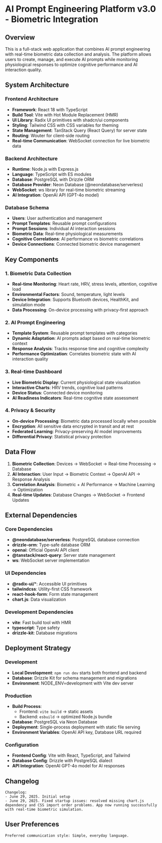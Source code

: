 # AI Prompt Engineering Platform v3.0 - Biometric Integration

## Overview

This is a full-stack web application that combines AI prompt engineering with real-time biometric data collection and analysis. The platform allows users to create, manage, and execute AI prompts while monitoring physiological responses to optimize cognitive performance and AI interaction quality.

## System Architecture

### Frontend Architecture
- **Framework**: React 18 with TypeScript
- **Build Tool**: Vite with Hot Module Replacement (HMR)
- **UI Library**: Radix UI primitives with shadcn/ui components
- **Styling**: Tailwind CSS with CSS variables for theming
- **State Management**: TanStack Query (React Query) for server state
- **Routing**: Wouter for client-side routing
- **Real-time Communication**: WebSocket connection for live biometric data

### Backend Architecture
- **Runtime**: Node.js with Express.js
- **Language**: TypeScript with ES modules
- **Database**: PostgreSQL with Drizzle ORM
- **Database Provider**: Neon Database (@neondatabase/serverless)
- **WebSocket**: ws library for real-time biometric streaming
- **AI Integration**: OpenAI API (GPT-4o model)

### Database Schema
- **Users**: User authentication and management
- **Prompt Templates**: Reusable prompt configurations
- **Prompt Sessions**: Individual AI interaction sessions
- **Biometric Data**: Real-time physiological measurements
- **Cognitive Correlations**: AI performance vs biometric correlations
- **Device Connections**: Connected biometric device management

## Key Components

### 1. Biometric Data Collection
- **Real-time Monitoring**: Heart rate, HRV, stress levels, attention, cognitive load
- **Environmental Factors**: Sound, temperature, light levels
- **Device Integration**: Supports Bluetooth devices, HealthKit, and simulation mode
- **Data Processing**: On-device processing with privacy-first approach

### 2. AI Prompt Engineering
- **Template System**: Reusable prompt templates with categories
- **Dynamic Adaptation**: AI prompts adapt based on real-time biometric context
- **Response Analysis**: Tracks response time and cognitive complexity
- **Performance Optimization**: Correlates biometric state with AI interaction quality

### 3. Real-time Dashboard
- **Live Biometric Display**: Current physiological state visualization
- **Interactive Charts**: HRV trends, cognitive load patterns
- **Device Status**: Connected device monitoring
- **AI Readiness Indicators**: Real-time cognitive state assessment

### 4. Privacy & Security
- **On-device Processing**: Biometric data processed locally when possible
- **Encryption**: All sensitive data encrypted in transit and at rest
- **Federated Learning**: Privacy-preserving AI model improvements
- **Differential Privacy**: Statistical privacy protection

## Data Flow

1. **Biometric Collection**: Devices → WebSocket → Real-time Processing → Database
2. **AI Interaction**: User Input → Biometric Context → OpenAI API → Response Analysis
3. **Correlation Analysis**: Biometric + AI Performance → Machine Learning → Optimization
4. **Real-time Updates**: Database Changes → WebSocket → Frontend Updates

## External Dependencies

### Core Dependencies
- **@neondatabase/serverless**: PostgreSQL database connection
- **drizzle-orm**: Type-safe database ORM
- **openai**: Official OpenAI API client
- **@tanstack/react-query**: Server state management
- **ws**: WebSocket server implementation

### UI Dependencies
- **@radix-ui/***: Accessible UI primitives
- **tailwindcss**: Utility-first CSS framework
- **react-hook-form**: Form state management
- **chart.js**: Data visualization

### Development Dependencies
- **vite**: Fast build tool with HMR
- **typescript**: Type safety
- **drizzle-kit**: Database migrations

## Deployment Strategy

### Development
- **Local Development**: `npm run dev` starts both frontend and backend
- **Database**: Drizzle Kit for schema management and migrations
- **Environment**: NODE_ENV=development with Vite dev server

### Production
- **Build Process**: 
  - Frontend: `vite build` → static assets
  - Backend: `esbuild` → optimized Node.js bundle
- **Database**: PostgreSQL via Neon Database
- **Deployment**: Single-process deployment with static file serving
- **Environment Variables**: OpenAI API key, Database URL required

### Configuration
- **Frontend Config**: Vite with React, TypeScript, and Tailwind
- **Database Config**: Drizzle with PostgreSQL dialect
- **API Integration**: OpenAI GPT-4o model for AI responses

## Changelog

```
Changelog:
- June 29, 2025. Initial setup
- June 29, 2025. Fixed startup issues: resolved missing chart.js dependency and CSS import order problems. App now running successfully with real-time biometric simulation.
```

## User Preferences

```
Preferred communication style: Simple, everyday language.
```